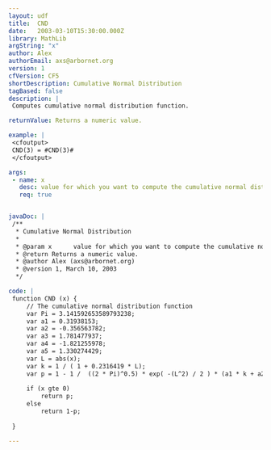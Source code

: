 ```yaml
---
layout: udf
title:  CND
date:   2003-03-10T15:30:00.000Z
library: MathLib
argString: "x"
author: Alex
authorEmail: axs@arbornet.org
version: 1
cfVersion: CF5
shortDescription: Cumulative Normal Distribution
tagBased: false
description: |
 Computes cumulative normal distribution function.

returnValue: Returns a numeric value.

example: |
 <cfoutput>
 CND(3) = #CND(3)#
 </cfoutput>

args:
 - name: x
   desc: value for which you want to compute the cumulative normal distribution
   req: true


javaDoc: |
 /**
  * Cumulative Normal Distribution
  * 
  * @param x      value for which you want to compute the cumulative normal distribution (Required)
  * @return Returns a numeric value. 
  * @author Alex (axs@arbornet.org) 
  * @version 1, March 10, 2003 
  */

code: |
 function CND (x) {
     // The cumulative normal distribution function
     var Pi = 3.141592653589793238;
     var a1 = 0.31938153;
     var a2 = -0.356563782;
     var a3 = 1.781477937;
     var a4 = -1.821255978;
     var a5 = 1.330274429;
     var L = abs(x);
     var k = 1 / ( 1 + 0.2316419 * L);
     var p = 1 - 1 /  ((2 * Pi)^0.5) * exp( -(L^2) / 2 ) * (a1 * k + a2 * (k^2) + a3 * (k^3) + a4 * (k^4) + a5 * (k^5) );
 
     if (x gte 0)
         return p;
     else
         return 1-p;
 
 }

---
```


